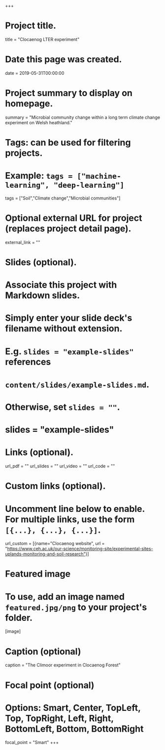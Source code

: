 +++
# Project title.
title = "Clocaenog LTER experiment"

# Date this page was created.
date = 2019-05-31T00:00:00

# Project summary to display on homepage.
summary = "Microbial community change within a long term climate change experiment on Welsh heathland."

# Tags: can be used for filtering projects.
# Example: `tags = ["machine-learning", "deep-learning"]`
tags = ["Soil","Climate change","Microbial communities"]

# Optional external URL for project (replaces project detail page).
external_link = ""

# Slides (optional).
#   Associate this project with Markdown slides.
#   Simply enter your slide deck's filename without extension.
#   E.g. `slides = "example-slides"` references 
#   `content/slides/example-slides.md`.
#   Otherwise, set `slides = ""`.
# slides = "example-slides"

# Links (optional).
url_pdf = ""
url_slides = ""
url_video = ""
url_code = ""

# Custom links (optional).
#   Uncomment line below to enable. For multiple links, use the form `[{...}, {...}, {...}]`.
url_custom = [{name="Clocaenog website", url = "https://www.ceh.ac.uk/our-science/monitoring-site/experimental-sites-uplands-monitoring-and-soil-research"}]

# Featured image
# To use, add an image named `featured.jpg/png` to your project's folder. 
[image]
  # Caption (optional)
  caption = "The Climoor experiment in Clocaenog Forest"
  
  # Focal point (optional)
  # Options: Smart, Center, TopLeft, Top, TopRight, Left, Right, BottomLeft, Bottom, BottomRight
  focal_point = "Smart"
+++

